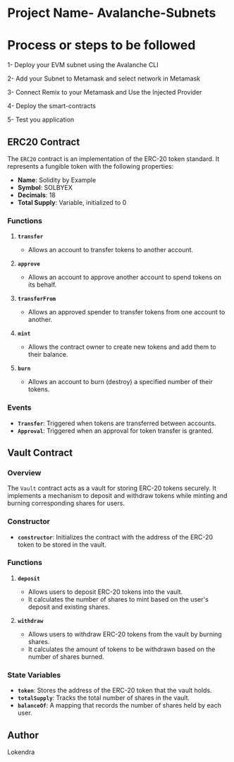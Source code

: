 # Project Name- Avalanche-Subnets
# Process or steps to be followed
1- Deploy your EVM subnet using the Avalanche CLI

2- Add your Subnet to Metamask and select network in Metamask

3- Connect Remix to your Metamask and Use the Injected Provider

4- Deploy the smart-contracts

5- Test you application

## **ERC20 Contract**

The `ERC20` contract is an implementation of the ERC-20 token standard. It represents a fungible token with the following properties:

- **Name**: Solidity by Example
- **Symbol**: SOLBYEX
- **Decimals**: 18
- **Total Supply**: Variable, initialized to 0

### **Functions**
1. **`transfer`**
   - Allows an account to transfer tokens to another account.
   
2. **`approve`**
   - Allows an account to approve another account to spend tokens on its behalf.

3. **`transferFrom`**
   - Allows an approved spender to transfer tokens from one account to another.

4. **`mint`**
   - Allows the contract owner to create new tokens and add them to their balance.

5. **`burn`**
   - Allows an account to burn (destroy) a specified number of their tokens.

### **Events**
- **`Transfer`**: Triggered when tokens are transferred between accounts.
- **`Approval`**: Triggered when an approval for token transfer is granted.

## **Vault Contract**

### **Overview**
The `Vault` contract acts as a vault for storing ERC-20 tokens securely. It implements a mechanism to deposit and withdraw tokens while minting and burning corresponding shares for users.

### **Constructor**
- **`constructor`**: Initializes the contract with the address of the ERC-20 token to be stored in the vault.

### **Functions**
1. **`deposit`**
   - Allows users to deposit ERC-20 tokens into the vault.
   - It calculates the number of shares to mint based on the user's deposit and existing shares.

2. **`withdraw`**
   - Allows users to withdraw ERC-20 tokens from the vault by burning shares.
   - It calculates the amount of tokens to be withdrawn based on the number of shares burned.

### **State Variables**
- **`token`**: Stores the address of the ERC-20 token that the vault holds.
- **`totalSupply`**: Tracks the total number of shares in the vault.
- **`balanceOf`**: A mapping that records the number of shares held by each user.

## Author
Lokendra

